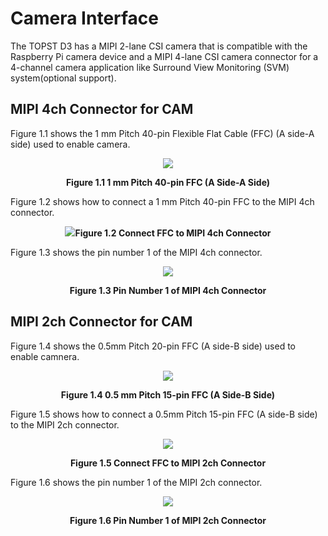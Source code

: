 <h1>
  Camera Interface
</h1>

The TOPST D3 has a MIPI 2-lane CSI camera that is compatible with the Raspberry Pi camera device and a MIPI 4-lane CSI camera connector for a 4-channel camera application like Surround View Monitoring (SVM) system(optional support).  


## MIPI 4ch Connector for CAM  

Figure 1.1 shows the 1 mm Pitch 40-pin Flexible Flat Cable (FFC) (A side-A side) used to enable camera.  
<p align="center"><img src="https://github.com/Topst-Dev/Documentation/assets/161264431/7a40568f-5904-4ffd-8190-002b69a019dc"></p>
<p align="center"><strong>Figure 1.1 1 mm Pitch 40-pin FFC (A Side-A Side)</strong></p>

Figure 1.2 shows how to connect a 1 mm Pitch 40-pin FFC to the MIPI 4ch connector.  
<p align="center"><img src="https://github.com/Topst-Dev/Documentation/assets/161264431/dc5a53fd-bc66-41ce-9e43-a3fb00470e68></p>
<p align="center"><strong>Figure 1.2 Connect FFC to MIPI 4ch Connector</strong></p>


Figure 1.3 shows the pin number 1 of the MIPI 4ch connector.  
<p align="center"><img src="https://github.com/Topst-Dev/Documentation/assets/161264431/71fbea0e-c8fd-4e9a-b8fe-7a79030e3922"></p>  
<p align="center"><strong>Figure 1.3 Pin Number 1 of MIPI 4ch Connector</strong></p>



## MIPI 2ch Connector for CAM  

Figure 1.4 shows the 0.5mm Pitch 20-pin FFC (A side-B side) used to enable camnera.  
<p align="center"><img src="https://github.com/Topst-Dev/Documentation/assets/161264431/09d86c4c-606f-4c8e-99b8-3989dfdc4bd1"></p> 
<p align="center"><strong>Figure 1.4 0.5 mm Pitch 15-pin FFC (A Side-B Side)</strong></p>


Figure 1.5 shows how to connect a 0.5mm Pitch 15-pin FFC (A side-B side) to the MIPI 2ch connector.  
<p align="center"><img src="https://github.com/Topst-Dev/Documentation/assets/161264431/fcc1badf-b365-4ef7-89d6-be6b8ad40bc7"></p>
<p align="center"><strong>Figure 1.5 Connect FFC to MIPI 2ch Connector</strong></p>


Figure 1.6 shows the pin number 1 of the MIPI 2ch connector.  
<p align="center"><img src="https://github.com/Topst-Dev/Documentation/assets/161264431/6f70e789-34fd-4091-8c45-0d3f695aaf20"></p>
<p align="center"><strong>Figure 1.6 Pin Number 1 of MIPI 2ch Connector</strong></p>





